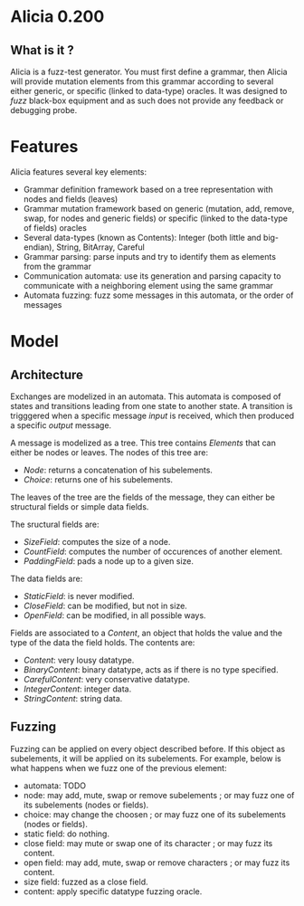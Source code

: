 # Alicia 0.200

## What is it ?

Alicia is a fuzz-test generator. You must first define a grammar, then Alicia will provide mutation elements from this grammar according to several either generic, or specific (linked to data-type) oracles.
It was designed to *fuzz* black-box equipment and as such does not provide any feedback or debugging probe.

# Features

Alicia features several key elements:
* Grammar definition framework based on a tree representation with nodes and fields (leaves)
* Grammar mutation framework based on generic (mutation, add, remove, swap, for nodes and generic fields) or specific (linked to the data-type of fields) oracles
* Several data-types (known as Contents): Integer (both little and big-endian), String, BitArray, Careful
* Grammar parsing: parse inputs and try to identify them as elements from the grammar
* Communication automata: use its generation and parsing capacity to communicate with a neighboring element using the same grammar
* Automata fuzzing: fuzz some messages in this automata, or the order of messages


# Model

## Architecture

Exchanges are modelized in an automata. This automata is composed of states and transitions leading from one state to another state. A transition is trigggered when a specific message *input* is received, which then produced a specific *output* message.

A message is modelized as a tree. This tree contains *Elements* that can either be nodes or leaves. The nodes of this tree are:
* *Node*: returns a concatenation of his subelements.
* *Choice*: returns one of his subelements.

The leaves of the tree are the fields of the message, they can either be structural fields or simple data fields.

The sructural fields are: 
* *SizeField*: computes the size of a node.
* *CountField*: computes the number of occurences of another element.
* *PaddingField*: pads a node up to a given size.

The data fields are:
* *StaticField*: is never modified.
* *CloseField*: can be modified, but not in size.
* *OpenField*: can be modified, in all possible ways.

Fields are associated to a *Content*, an object that holds the value and the type of the data the field holds.
The contents are:
* *Content*: very lousy datatype.
* *BinaryContent*: binary datatype, acts as if there is no type specified.
* *CarefulContent*: very conservative datatype.
* *IntegerContent*: integer data.
* *StringContent*: string data.

## Fuzzing

Fuzzing can be applied on every object described before. If this object as subelements, it will be applied on its subelements. For example, below is what happens when we fuzz one of the previous element:
* automata: TODO
* node: may add, mute, swap or remove subelements ; or may fuzz one of its subelements (nodes or fields).
* choice: may change the choosen ; or may fuzz one of its subelements (nodes or fields).
* static field: do nothing.
* close field: may mute or swap one of its character ; or may fuzz its content.
* open field: may add, mute, swap or remove characters ; or may fuzz its content.
* size field: fuzzed as a close field.
* content: apply specific datatype fuzzing oracle. 

